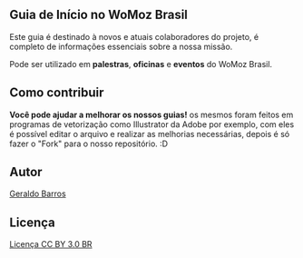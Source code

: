 ## Guia de Início no WoMoz Brasil

Este guia é destinado à novos e atuais colaboradores do projeto, é completo de informações essenciais sobre a nossa missão.

Pode ser utilizado em **palestras**, **oficinas** e **eventos** do WoMoz Brasil.

## Como contribuir
<b>Você pode ajudar a melhorar os nossos guias!</b> os mesmos foram feitos em programas de vetorização como Illustrator da Adobe por exemplo, com eles é possível editar o arquivo e realizar as melhorias necessárias, depois é só fazer o "Fork" para o nosso repositório. :D

## Autor

[Geraldo Barros](https://github.com/barrostecnologia)

## Licença

[Licença CC BY 3.0 BR](LICENSE)
